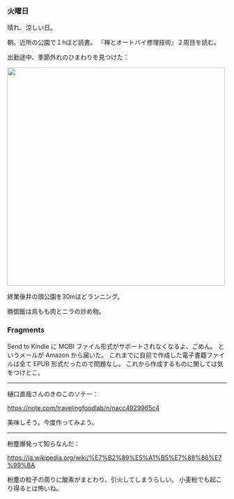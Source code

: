 ### 火曜日

晴れ、涼しい日。

朝。近所の公園で１hほど読書。
『禅とオートバイ修理技術』２周目を読む。

出勤途中、季節外れのひまわりを見つけた：

<img src="https://i.imgur.com/tFf3r8d.jpg" width="500">

終業後井の頭公園を30mほどランニング。

晩御飯は鳥もも肉とニラの炒め物。

### Fragments

Send to Kindle に MOBI ファイル形式がサポートされなくなるよ、ごめん。
というメールが Amazon から届いた。
これまでに自前で作成した電子書籍ファイルは全て EPUB 形式だったので問題なし。
これから作成するものに関しては気をつけとこ。

---

樋口直哉さんのきのこのソテー：

https://note.com/travelingfoodlab/n/nacc4929965c4

美味しそう。今度作ってみよう。

---

粉塵爆発って知らなんだ：

https://ja.wikipedia.org/wiki/%E7%B2%89%E5%A1%B5%E7%88%86%E7%99%BA

粉塵の粒子の周りに酸素がまとわり、引火してしまうらしい。
小麦粉でも起こり得るとは怖いね。